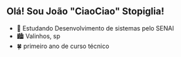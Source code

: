 ## Olá! Sou João "CiaoCiao" Stopiglia!

- 🙂 Estudando Desenvolvimento de sistemas pelo SENAI
- 🏙️ Valinhos, sp
- 🍀 primeiro ano de curso técnico

<div>
  <a href-"https://beacons.ai/CiaociaoStopiglia">
  <img height-"180em" src-"https://github-readme-stats.vercel.app/api?username-CiaociaoStopiglia&show_icons-true8theme=dracula&include_all_commits=true&count_private-true">
  <img height-"180em" src-"https://github-readme-stats.vercel.app/api/top-langs/?username-CiaociaoStopiglia&layout-compact&langs_count-16&theme-dracula">

<!--
**CiaociaoStopiglia/CiaociaoStopiglia** is a ✨ _special_ ✨ repository because its `README.md` (this file) appears on your GitHub profile.

Here are some ideas to get you started:

- 🔭 I’m currently working on ...
- 🌱 I’m currently learning ...
- 👯 I’m looking to collaborate on ...
- 🤔 I’m looking for help with ...
- 💬 Ask me about ...
- 📫 How to reach me: ...
- 😄 Pronouns: ...
- ⚡ Fun fact: ...
-->
